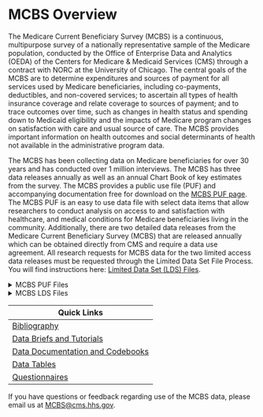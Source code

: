 # MCBS Overview
The Medicare Current Beneficiary Survey (MCBS) is a continuous, multipurpose survey of a nationally representative sample of the Medicare population, conducted by the Office of Enterprise Data and Analytics (OEDA) of the Centers for Medicare & Medicaid Services (CMS) through a contract with NORC at the University of Chicago. The central goals of the MCBS are to determine expenditures and sources of payment for all services used by Medicare beneficiaries, including co-payments, deductibles, and non-covered services; to ascertain all types of health insurance coverage and relate coverage to sources of payment; and to trace outcomes over time, such as changes in health status and spending down to Medicaid eligibility and the impacts of Medicare program changes on satisfaction with care and usual source of care. The MCBS provides important information on health outcomes and social determinants of health not available in the administrative program data.

The MCBS has been collecting data on Medicare beneficiaries for over 30 years and has conducted over 1 million interviews.  The MCBS has three data releases annually as well as an annual Chart Book of key estimates from the survey. The MCBS provides a public use file (PUF) and accompanying documentation free for download on the [MCBS PUF page](https://www.cms.gov/data-research/statistics-trends-and-reports/mcbs-public-use-file).  The MCBS PUF is an easy to use data file with select data items that allow researchers to conduct analysis on access to and satisfaction with healthcare, and medical conditions for Medicare beneficiaries living in the community. Additionally, there are two detailed data releases from the Medicare Current Beneficiary Survey (MCBS) that are released annually which can be obtained directly from CMS and require a data use agreement.  All research requests for MCBS data for the two limited access data releases must be requested through the Limited Data Set File Process.  You will find instructions here: [Limited Data Set (LDS) Files](https://www.cms.gov/data-research/files-for-order/data-disclosures-and-data-use-agreements-duas/limited-data-set-lds).

<details>
<summary>MCBS PUF Files</summary>
  
## MCBS Survey File PUF
### [Available Survey PUF files](https://www.cms.gov/data-research/statistics-trends-and-reports/mcbs-public-use-file)
The MCBS Survey File PUF provides a publicly available MCBS file for researchers interested in the health, health care use, access to and satisfaction with care for Medicare beneficiaries, while providing the very highest degree of protection to the Medicare beneficiaries’ protected health information. The MCBS Survey File PUF is prepared from data collected from Medicare beneficiaries living in the community and contains standard demographic variables, such as age categories, race/ethnicity, and gender, as well as information about health conditions, access to and satisfaction with care, type of insurance coverage, and summarized information on some types of utilization. The MCBS Survey File PUF is available free for download, along with its accompanying documentation on the MCBS PUF page. This file is released approximately 3 months after the MCBS Survey File (LDS) is available.
  
## MCBS Cost Supplement File PUF
### [Available Cost Supplement PUF files](https://www.cms.gov/data-research/statistics-trends-and-reports/mcbs-public-use-file)
The MCBS Cost Supplement File PUF includes data that links Medicare claims to survey-reported health care events and provides summarized expenditure and source of payment data on all health care services, including those not covered by Medicare.  The MCBS Cost Supplement File PUF is available free for download, along with its accompanying documentation on the MCBS PUF page. This file is released approximately 3 months after the MCBS Cost Supplement File (LDS) is available.
  
 ## MCBS COVID-19 PUF
### [Available COVID-19 PUF files](https://www.cms.gov/data-research/statistics-trends-and-reports/mcbs-public-use-file)
The MCBS COVID-19 Supplement public use file provides a publicly available MCBS file for researchers interested in the experiences of Medicare beneficiaries during the COVID-19 pandemic. The file provides information not available in the CMS administrative data on such things as telehealth availability, computer/internet access, and health care while providing the very highest degree of protection to the Medicare beneficiaries’ protected health information. The MCBS COVID-19 PUF is prepared from data collected from Medicare beneficiaries living in the community and contains standard demographic variables, such as age categories, race/ethnicity and gender. The MCBS COVID-19 PUF is available free for download, along with its accompanying documentation on the MCBS PUF page. After Winter 2021, a subset of the COVID-19 Community Supplement items will be integrated into the main MCBS questionnaire.
</details>
  
<details>
<summary>MCBS LDS Files</summary>
  
## MCBS Survey File (LDS)  
### [Available Survey LDS files](https://www.cms.gov/data-research/files-for-order/limited-data-set-lds-files/medicare-current-beneficiary-survey-mcbs)
The MCBS Survey File contains survey collected data augmented with administrative data to allow for analysis regarding the beneficiaries’ health status, access to health care, satisfaction with health care and usual source of care. The following information is contained in the MCBS Survey File: Beneficiary Demographics, Household Characteristics, Access to Care, Satisfaction with Care, Usual Source of Care, Health Insurance Timeline (shows types of insurances, the coverage eligibility, and what is covered), Health Status and Functioning and other topical survey sections like Medical Conditions, Health Behaviors, Preventive Services, Interview Characteristics, Beneficiary Knowledge of the Medicare Program, Residence Timeline, Facility Characteristics, and Beneficiary Income and Assets. This file also includes summarized administrative FFS utilization data and research claims which contain limited FFS claims content for those beneficiaries enrolled in FFS Medicare. The MCBS Survey File (LDS) is released 12-15 months after the end of data collection, and can be ordered here: Limited Data Set (LDS) Files.
  

## MCBS Cost Supplement File (LDS)
### [Available Cost Supplement LDS files](https://www.cms.gov/data-research/files-for-order/limited-data-set-lds-files/medicare-current-beneficiary-survey-mcbs)
The MCBS Cost Supplement links Medicare claims to survey-reported events and provides complete expenditure and source of payment data on all health care services, including those not covered by Medicare reported by our survey beneficiaries. Expenditure data were developed through a reconciliation process that combines information from survey respondents and Medicare administrative files. The process produces a comprehensive picture of health services received, amounts paid, and sources of payment. Linking this file to the MCBS Survey file can support a broader range of research and policy analyses on the Medicare population than would be possible using either survey data or administrative claims data alone. Survey-reported data include information on the use and cost of all types of medical services including inpatient hospitalizations, outpatient hospital care, physician services, home health care, durable medical equipment, skilled nursing home services, hospice care, and other medical services. The Cost Supplement File (LDS) is released 15-18 months after the administrative claims data is available, and can be ordered here: Limited Data Set (LDS) Files.
  </details>
  
  
| Quick Links   | 
| ------------- | 
| [Bibliography](https://www.cms.gov/data-research/research/medicare-current-beneficiary-survey/bibliography)  | 
| [Data Briefs and Tutorials](https://www.cms.gov/data-research/research/medicare-current-beneficiary-survey/data-briefs-tutorials)  | 
| [Data Documentation and Codebooks ](https://www.cms.gov/data-research/research/medicare-current-beneficiary-survey/data-documentation-codebooks)|
| [Data Tables](https://www.cms.gov/data-research/research/medicare-current-beneficiary-survey/data-tables) |
| [Questionnaires](https://www.cms.gov/data-research/research/medicare-current-beneficiary-survey/questionnaires) |




If you have questions or feedback regarding use of the MCBS data, please email us at MCBS@cms.hhs.gov.
